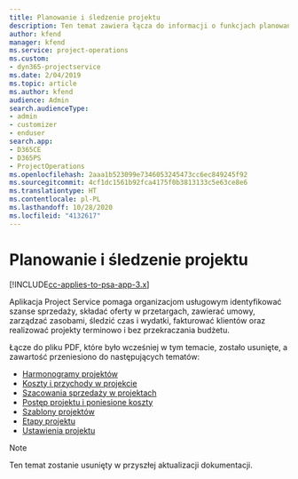 ```yaml
---
title: Planowanie i śledzenie projektu
description: Ten temat zawiera łącza do informacji o funkcjach planowania i śledzenia w programie Project Service Automation.
author: kfend
manager: kfend
ms.service: project-operations
ms.custom:
- dyn365-projectservice
ms.date: 2/04/2019
ms.topic: article
ms.author: kfend
audience: Admin
search.audienceType:
- admin
- customizer
- enduser
search.app:
- D365CE
- D365PS
- ProjectOperations
ms.openlocfilehash: 2aaa1b523099e7346053245473cc6ec849245f92
ms.sourcegitcommit: 4cf1dc1561b92fca4175f0b3813133c5e63ce8e6
ms.translationtype: HT
ms.contentlocale: pl-PL
ms.lasthandoff: 10/28/2020
ms.locfileid: "4132617"
---
```

# <a name="project-planning-and-tracking"></a>Planowanie i śledzenie projektu

[!INCLUDE[cc-applies-to-psa-app-3.x](../../includes/cc-applies-to-psa-app-3x.md)]

Aplikacja Project Service pomaga organizacjom usługowym identyfikować szanse sprzedaży, składać oferty w przetargach, zawierać umowy, zarządzać zasobami, śledzić czas i wydatki, fakturować klientów oraz realizować projekty terminowo i bez przekraczania budżetu. 

Łącze do pliku PDF, które było wcześniej w tym temacie, zostało usunięte, a zawartość przeniesiono do następujących tematów:

- [Harmonogramy projektów](../project-creating.md)
- [Koszty i przychody w projekcie](../project-estimating.md)
- [Szacowania sprzedaży w projektach](../project-leveraging.md)
- [Postęp projektu i poniesione koszty](../project-tracking.md)
- [Szablony projektów](../project-templates.md)
- [Etapy projektu](../project-stages.md)
- [Ustawienia projektu](../project-settings.md)

> [!NOTE]
> Ten temat zostanie usunięty w przyszłej aktualizacji dokumentacji. 
